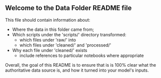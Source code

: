 ## Welcome to the Data Folder README file

This file should contain information about:

* Where the data in this folder came from;
* Which scripts under the 'scripts/' directory transformed:
    * which files under 'raw/' into
    * which files under 'cleaned/' and 'processed/'
* Why each file under 'cleaned/' exists
    * include references to particular notebooks where appropriate

Overall, the goal of this README is to ensure that is is 100% clear what the authoritative data source is, and how it turned into your model's inputs.